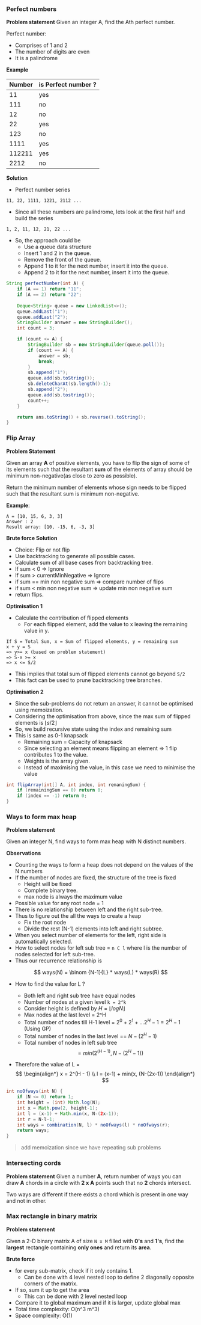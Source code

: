
### Perfect numbers

**Problem statement**
Given an integer A, find the Ath perfect number. 

Perfect number:
- Comprises of 1 and 2
- The number of digits are even
- It is a palindrome

**Example**

| Number | is Perfect number ? |
| ------ | ------------------- |
| 11     | yes                 |
| 111    | no                  |
| 12     | no                  |
| 22     | yes                 |
| 123    | no                  |
| 1111   | yes                 |
| 112211 | yes                 |
| 2212   | no                  |
**Solution**

- Perfect number series
```
11, 22, 1111, 1221, 2112 ...
```

- Since all these numbers are palindrome, lets look at the first half and build the series
```
1, 2, 11, 12, 21, 22 ...
```

- So, the approach could be
	- Use a queue data structure
	- Insert 1 and 2 in the queue.
	- Remove the front of the queue.
	- Append 1 to it for the next number, insert it into the queue.
	- Append 2 to it for the next number, insert it into the queue.

```java
String perfectNumber(int A) {
	if (A == 1) return "11";
	if (A == 2) return "22";
	
	Deque<String> queue = new LinkedList<>();
	queue.addLast("1");
	queue.addLast("2");
	StringBuilder answer = new StringBuilder();
	int count = 3;

	if (count <= A) {
		StringBuilder sb = new StringBuilder(queue.poll());
		if (count == A) {
			answer = sb;
			break;
		}
		sb.append("1");
		queue.add(sb.toString());
		sb.deleteCharAt(sb.length()-1);
		sb.append("2");
		queue.add(sb.tostring());
		count++;
	}

	return ans.toString() + sb.reverse().toString();
}
```

### Flip Array

**Problem Statement**

Given an array **A** of positive elements, you have to flip the sign of some of its elements such that the resultant **sum** of the elements of array should be minimum non-negative(as close to zero as possible).

Return the minimum number of elements whose sign needs to be flipped such that the resultant sum is minimum non-negative.

**Example**:
```
A = [10, 15, 6, 3, 3]
Answer : 2
Result array: [10, -15, 6, -3, 3]
```

**Brute force Solution**

- Choice: Flip or not flip
- Use backtracking to generate all possible cases.
- Calculate sum of all base cases from backtracking tree.
- If sum < 0 => Ignore
- If sum > currentMinNegative => Ignore
- if sum == min non negative sum => compare number of flips
- if sum < min non negative sum => update min non negative sum
- return flips.

**Optimisation 1**

- Calculate the contribution of flipped elements
	- For each flipped element, add the value to x leaving the remaining value in y.

```
If S = Total Sum, x = Sum of flipped elements, y = remaining sum
x + y = S
=> y>= x (based on problem statement)
=> S-x >= x
=> x <= S/2
```

- This implies that total sum of flipped elements cannot go beyond `S/2`
- This fact can be used to prune backtracking tree branches.

**Optimisation 2**

- Since the sub-problems do not return an answer, it cannot be optimised using memoization.
- Considering the optimisation from above, since the max sum of flipped elements is $\lfloor s/2 \rfloor$
- So, we build recursive state using the index  and remaining sum
- This is same as 0-1 knapsack
	- Remaining sum = Capacity of knapsack
	- Since selecting an element means flipping an element => 1 flip contributes 1 to the value.
	- Weights is the array given.
	- Instead of maximising the value, in this case we need to minimise the value

```java
int flipArray(int[] A, int index, int remaningSum) {
	if (remainingSum == 0) return 0;
	if (index == -1) return 0;
}
```

### Ways to form max heap

**Problem statement**

Given an integer N, find ways to form max heap with N distinct numbers.

**Observations**
- Counting the ways to form a heap does not depend on the values of the N numbers
- If the number of nodes are fixed, the structure of the tree is fixed
	- Height will be fixed
	- Complete binary tree.
	- max node is always the maximum value
- Possible value for any root node = 1
- There is no relationship between left and the right sub-tree.
- Thus to figure out the all the ways to create a heap
	- Fix the root node
	- Divide the rest (N-1) elements into left and right subtree.
- When you select number of elements for the left, right side is automatically selected. 
- How to select nodes for left sub tree = `n C l` where l is the number of nodes selected for left sub-tree.
- Thus our recurrence relationship is

$$
ways(N) = \binom {N-1}{L} * ways(L) * ways(R)
$$
- How to find the value for L ?
	- Both left and right sub tree have equal nodes 
	- Number of nodes at a given level `k = 2^k`
	- Consider height is defined by $H = \lfloor log N \rfloor$
	- Max nodes at the last level = 2^H
	- Total number of nodes till H-1 level = $2^0 + 2^1 + ... 2^H-1 = 2^H-1$ (Using GP)
	- Total number of nodes in the last level == $N-(2^H-1)$ 
	- Total number of nodes in left sub tree
$$
	= min(2^(H-1), N-(2^H-1))
$$

- Therefore the value of L =
$$
	\begin{align*}
	x = 2^(H - 1) \\
	l = (x-1) + min(x, (N-(2x-1))
	\end{align*}
$$

```java
int noOfways(int N) {
	if (N <= 0) return 1;
	int height = (int) Math.log(N);
	int x = Math.pow(2, height-1);
	int l = (x-1) + Math.min(x, N-(2x-1));
	int r = N-l-1;
	int ways = combination(N, l) * noOfways(l) * noOfways(r);
	return ways;
}
```

> add memoization since we have repeating sub problems

### Intersecting cords

**Problem statement**
Given a number **A**, return number of ways you can draw **A** chords in a circle with **2 x A** points such that no **2** chords intersect.

Two ways are different if there exists a chord which is present in one way and not in other.

### Max rectangle in binary matrix

**Problem statement**

Given a 2-D binary matrix A of size `N x M` filled with **0's** and **1's**, find the **largest** rectangle containing **only ones** and return its **area**.

**Brute force**
- for every sub-matrix, check if it only contains 1.
	- Can be done with 4 level nested loop to define 2 diagonally opposite corners of the matrix.
- If so, sum it up to get the area
	- This can be done with 2 level nested loop
- Compare it to global maximum and if it is larger, update global max
- Total time complexity: O(n^3 m^3)
- Space complexity: O(1)

